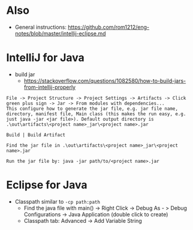 # Also
* General instructions: https://github.com/rom1212/eng-notes/blob/master/intellij-eclipse.md

# IntelliJ for Java
* build jar
  * https://stackoverflow.com/questions/1082580/how-to-build-jars-from-intellij-properly

```
File -> Project Structure -> Project Settings -> Artifacts -> Click green plus sign -> Jar -> From modules with dependencies...
This configure how to generate the jar file, e.g. jar file name, directory, manifest file, Main class (this makes the run easy, e.g. just java -jar <jar file>). Default output directory is .\out\artifacts\<project name>_jar\<project name>.jar

Build | Build Artifact

Find the jar file in .\out\artifacts\<project name>_jar\<project name>.jar

Run the jar file by: java -jar path/to/<project name>.jar
```

# Eclipse for Java
* Classpath similar to ```-cp path:path```
  * Find the java file with main() -> Right Click -> Debug As - > Debug Configurations -> Java Application (double click to create)
  * Classpath tab: Advanced -> Add Variable String

